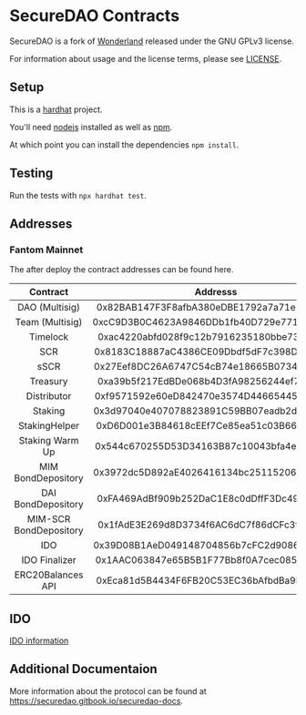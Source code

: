 # SecureDAO Contracts

SecureDAO is a fork of [Wonderland](Wonderland-Money/contracts) released under the GNU GPLv3 license.

For information about usage and the license terms, please see [LICENSE](./LICENSE).

## Setup

This is a [hardhat](https://hardhat.org) project.

You'll need [nodejs](https://nodejs.org) installed as well as [npm](https://npmjs.com).

At which point you can install the dependencies `npm install`.

## Testing

Run the tests with `npx hardhat test`.

## Addresses

### Fantom Mainnet

The after deploy the contract addresses can be found here.

|Contract       | Addresss                                                                                                            | Notes   |
|:-------------:|:-------------------------------------------------------------------------------------------------------------------:|-------|
|DAO (Multisig)         | 0x82BAB147F3F8afbA380eDBE1792a7a71e2c9cb88 | [ftmscan](https://ftmscan.com/address/0x82BAB147F3F8afbA380eDBE1792a7a71e2c9cb88)|
|Team (Multisig)        | 0xcC9D3B0C4623A9846DDb1fb40D729e771A22a157 |[ftmscan](https://ftmscan.com/address/0xcC9D3B0C4623A9846DDb1fb40D729e771A22a157)|
|Timelock               | 0xac4220abfd028f9c12b7916235180bbe73619b00 |[ftmscan](https://ftmscan.com/address/0xac4220abfd028f9c12b7916235180bbe73619b00)|
|SCR                    | 0x8183C18887aC4386CE09Dbdf5dF7c398DAcB2B5a |[ftmscan](https://ftmscan.com/address/0x8183C18887aC4386CE09Dbdf5dF7c398DAcB2B5a)|
|sSCR                   | 0x27Eef8DC26A6747C54cB74e18665B0734d533a17 |[ftmscan](https://ftmscan.com/address/0x27Eef8DC26A6747C54cB74e18665B0734d533a17)|
|Treasury               | 0xa39b5f217EdBDe068b4D3fA98256244ef74774a1 |[ftmscan](https://ftmscan.com/address/0xa39b5f217EdBDe068b4D3fA98256244ef74774a1)|
|Distributor            | 0xf9571592e60eD842470e3574D44665445156C77f |[ftmscan](https://ftmscan.com/address/0xf9571592e60eD842470e3574D44665445156C77f)|
|Staking                | 0x3d97040e407078823891C59BB07eadb2dDF3AE32 |[ftmscan](https://ftmscan.com/address/0x3d97040e407078823891C59BB07eadb2dDF3AE32)|
|StakingHelper          | 0xD6D001e3B84618cEEf7Ce85ea51c03B66c2caEB7 |[ftmscan](https://ftmscan.com/address/0xD6D001e3B84618cEEf7Ce85ea51c03B66c2caEB7)|
|Staking Warm Up        | 0x544c670255D53D34163B87c10043bfa4e4d84F34 |[ftmscan](https://ftmscan.com/address/0x544c670255D53D34163B87c10043bfa4e4d84F34)|
|MIM BondDepository     | 0x3972dc5D892aE4026416134bc251152067DB0665 |[ftmscan](https://ftmscan.com/address/0x3972dc5D892aE4026416134bc251152067DB0665)|
|DAI BondDepository     | 0xFA469AdBf909b252DaC1E8c0dDffF3Dc49547D38 |[ftmscan](https://ftmscan.com/address/0xFA469AdBf909b252DaC1E8c0dDffF3Dc49547D38)|
|MIM-SCR BondDepository | 0x1fAdE3E269d8D3734f6AC6dC7f86dCFc3f1F73A5 |[ftmscan](https://ftmscan.com/address/0x1fAdE3E269d8D3734f6AC6dC7f86dCFc3f1F73A5)|
|IDO                    | 0x39D08B1AeD049148704856b7cFC2d908689dFAa9 |[ftmscan](https://ftmscan.com/address/0x39D08B1AeD049148704856b7cFC2d908689dFAa9)|
|IDO Finalizer          | 0x1AAC063847e65B5B1F77Bb8f0A7cec085eFB28cd |[ftmscan](https://ftmscan.com/address/0x1AAC063847e65B5B1F77Bb8f0A7cec085eFB28cd)|
|ERC20Balances API      | 0xEca81d5B4434F6FB20C53EC36bAfbdBa9b2e25E7 |[ftmscan](https://ftmscan.com/address/0xEca81d5B4434F6FB20C53EC36bAfbdBa9b2e25E7)|



## IDO

[IDO information](./docs/ido.md)

## Additional Documentaion

More information about the protocol can be found at https://securedao.gitbook.io/securedao-docs.
